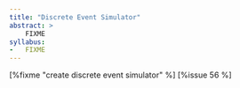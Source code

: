 ```yaml
---
title: "Discrete Event Simulator"
abstract: >
    FIXME
syllabus:
-   FIXME
---
```


[%fixme "create discrete event simulator" %] [%issue 56 %]
